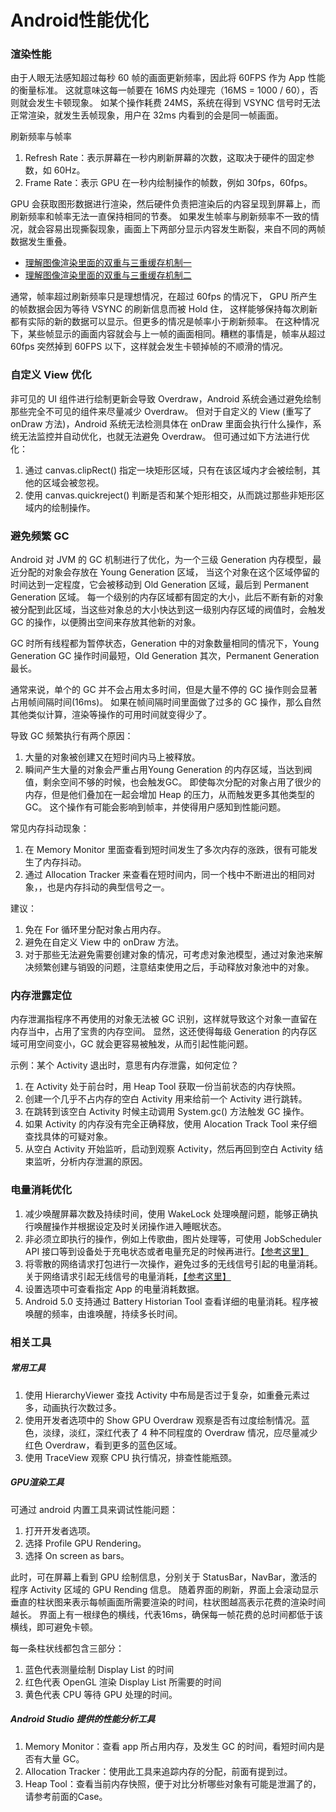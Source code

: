 Android性能优化
===

### 渲染性能

由于人眼无法感知超过每秒 60 帧的画面更新频率，因此将 60FPS 作为 App 性能的衡量标准。
这就意味这每一帧要在 16MS 内处理完（16MS = 1000 / 60），否则就会发生卡顿现象。
如某个操作耗费 24MS，系统在得到 VSYNC 信号时无法正常渲染，就发生丢帧现象，用户在 32ms 内看到的会是同一帧画面。

刷新频率与帧率

1. Refresh Rate：表示屏幕在一秒内刷新屏幕的次数，这取决于硬件的固定参数，如 60Hz。
2. Frame Rate：表示 GPU 在一秒内绘制操作的帧数，例如 30fps，60fps。

GPU 会获取图形数据进行渲染，然后硬件负责把渲染后的内容呈现到屏幕上，而刷新频率和帧率无法一直保持相同的节奏。
如果发生帧率与刷新频率不一致的情况，就会容易出现撕裂现象，画面上下两部分显示内容发生断裂，来自不同的两帧数据发生重叠。

- [理解图像渲染里面的双重与三重缓存机制一](http://source.android.com/devices/graphics/index.html)
- [理解图像渲染里面的双重与三重缓存机制二](http://article.yeeyan.org/view/37503/304664)

通常，帧率超过刷新频率只是理想情况，在超过 60fps 的情况下，
GPU 所产生的帧数据会因为等待 VSYNC 的刷新信息而被 Hold 住，
这样能够保持每次刷新都有实际的新的数据可以显示。但更多的情况是帧率小于刷新频率。
在这种情况下，某些帧显示的画面内容就会与上一帧的画面相同。糟糕的事情是，帧率从超过 60fps 突然掉到 60FPS 以下，这样就会发生卡顿掉帧的不顺滑的情况。

### 自定义 View 优化

非可见的 UI 组件进行绘制更新会导致 Overdraw，Android 系统会通过避免绘制那些完全不可见的组件来尽量减少 Overdraw。
但对于自定义的 View (重写了 onDraw 方法)，Android 系统无法检测具体在 onDraw 里面会执行什么操作，系统无法监控并自动优化，也就无法避免 Overdraw。
但可通过如下方法进行优化：

1. 通过 canvas.clipRect() 指定一块矩形区域，只有在该区域内才会被绘制，其他的区域会被忽视。
2. 使用 canvas.quickreject() 判断是否和某个矩形相交，从而跳过那些非矩形区域内的绘制操作。

### 避免频繁 GC

Android 对 JVM 的 GC 机制进行了优化，为一个三级 Generation 内存模型，最近分配的对象会存放在 Young Generation 区域，
当这个对象在这个区域停留的时间达到一定程度，它会被移动到 Old Generation 区域，最后到 Permanent Generation 区域。
每一个级别的内存区域都有固定的大小，此后不断有新的对象被分配到此区域，当这些对象总的大小快达到这一级别内存区域的阀值时，会触发 GC 的操作，以便腾出空间来存放其他新的对象。

GC 时所有线程都为暂停状态，Generation 中的对象数量相同的情况下，Young Generation GC 操作时间最短，Old Generation 其次，Permanent Generation 最长。

通常来说，单个的 GC 并不会占用太多时间，但是大量不停的 GC 操作则会显著占用帧间隔时间(16ms)。
如果在帧间隔时间里面做了过多的 GC 操作，那么自然其他类似计算，渲染等操作的可用时间就变得少了。

导致 GC 频繁执行有两个原因：

1. 大量的对象被创建又在短时间内马上被释放。
2. 瞬间产生大量的对象会严重占用Young Generation 的内存区域，当达到阀值，剩余空间不够的时候，也会触发GC。
即使每次分配的对象占用了很少的内存，但是他们叠加在一起会增加 Heap 的压力，从而触发更多其他类型的GC。
这个操作有可能会影响到帧率，并使得用户感知到性能问题。

常见内存抖动现象：

1. 在 Memory Monitor 里面查看到短时间发生了多次内存的涨跌，很有可能发生了内存抖动。
2. 通过 Allocation Tracker 来查看在短时间内，同一个栈中不断进出的相同对象，，也是内存抖动的典型信号之一。

建议：

1. 免在 For 循环里分配对象占用内存。
2. 避免在自定义 View 中的 onDraw 方法。
3. 对于那些无法避免需要创建对象的情况，可考虑对象池模型，通过对象池来解决频繁创建与销毁的问题，注意结束使用之后，手动释放对象池中的对象。

### 内存泄露定位

内存泄漏指程序不再使用的对象无法被 GC 识别，这样就导致这个对象一直留在内存当中，占用了宝贵的内存空间。
显然，这还使得每级 Generation 的内存区域可用空间变小，GC 就会更容易被触发，从而引起性能问题。

示例：某个 Activity 退出时，意思有内存泄露，如何定位？

1. 在 Activity 处于前台时，用 Heap Tool 获取一份当前状态的内存快照。
2. 创建一个几乎不占内存的空白 Activity 用来给前一个 Activity 进行跳转。
3. 在跳转到该空白 Activity 时候主动调用 System.gc() 方法触发 GC 操作。
4. 如果 Activity 的内存没有完全正确释放，使用 Alocation Track Tool 来仔细查找具体的可疑对象。
5. 从空白 Activity 开始监听，启动到观察 Activity，然后再回到空白 Activity 结束监听，分析内存泄漏的原因。

### 电量消耗优化

1. 减少唤醒屏幕次数及持续时间，使用 WakeLock 处理唤醒问题，能够正确执行唤醒操作并根据设定及时关闭操作进入睡眠状态。
2. 非必须立即执行的操作，例如上传歌曲，图片处理等，可使用 JobScheduler API 接口等到设备处于充电状态或者电量充足的时候再进行。[【参考这里】](http://hukai.me/android-training-course-in-chinese/background-jobs/scheduling/index.html)
3. 将零散的网络请求打包进行一次操作，避免过多的无线信号引起的电量消耗。关于网络请求引起无线信号的电量消耗，[【参考这里】](http://hukai.me/android-training-course-in-chinese/connectivity/efficient-downloads/efficient-network-access.html)
4. 设置选项中可查看指定 App 的电量消耗数据。
5. Android 5.0 支持通过 Battery Historian Tool 查看详细的电量消耗。程序被唤醒的频率，由谁唤醒，持续多长时间。

### 相关工具

##### 常用工具

1. 使用 HierarchyViewer 查找 Activity 中布局是否过于复杂，如重叠元素过多，动画执行次数过多。
2. 使用开发者选项中的 Show GPU Overdraw 观察是否有过度绘制情况。蓝色，淡绿，淡红，深红代表了 4 种不同程度的 Overdraw 情况，应尽量减少红色 Overdraw，看到更多的蓝色区域。
3. 使用 TraceView 观察 CPU 执行情况，排查性能瓶颈。

##### GPU渲染工具

可通过 android 内置工具来调试性能问题：

1. 打开开发者选项。
2. 选择 Profile GPU Rendering。
3. 选择 On screen as bars。

此时，可在屏幕上看到 GPU 绘制信息，分别关于 StatusBar，NavBar，激活的程序 Activity 区域的 GPU Rending 信息。
随着界面的刷新，界面上会滚动显示垂直的柱状图来表示每帧画面所需要渲染的时间，柱状图越高表示花费的渲染时间越长。
界面上有一根绿色的横线，代表16ms，确保每一帧花费的总时间都低于该横线，即可避免卡顿。

每一条柱状线都包含三部分：

1. 蓝色代表测量绘制 Display List 的时间
2. 红色代表 OpenGL 渲染 Display List 所需要的时间
3. 黄色代表 CPU 等待 GPU 处理的时间。


##### Android Studio 提供的性能分析工具

1. Memory Monitor：查看 app 所占用内存，及发生 GC 的时间，看短时间内是否有大量 GC。
2. Allocation Tracker：使用此工具来追踪内存的分配，前面有提到过。
3. Heap Tool：查看当前内存快照，便于对比分析哪些对象有可能是泄漏了的，请参考前面的Case。
